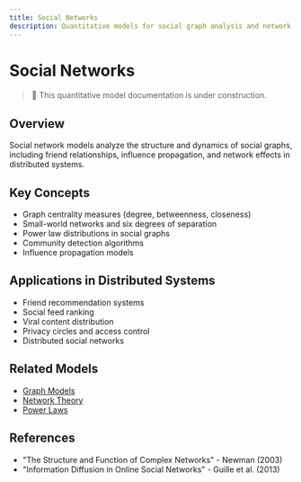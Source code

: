 ```yaml
---
title: Social Networks
description: Quantitative models for social graph analysis and network effects
---
```


# Social Networks

> 🚧 This quantitative model documentation is under construction.

## Overview
Social network models analyze the structure and dynamics of social graphs, including friend relationships, influence propagation, and network effects in distributed systems.

## Key Concepts
- Graph centrality measures (degree, betweenness, closeness)
- Small-world networks and six degrees of separation
- Power law distributions in social graphs
- Community detection algorithms
- Influence propagation models

## Applications in Distributed Systems
- Friend recommendation systems
- Social feed ranking
- Viral content distribution
- Privacy circles and access control
- Distributed social networks

## Related Models
- [Graph Models](../../architects-handbook/quantitative-analysis/graph-models.md)
- [Network Theory](../../architects-handbook/quantitative-analysis/network-theory.md)
- [Power Laws](../../architects-handbook/quantitative-analysis/power-laws.md)

## References
- "The Structure and Function of Complex Networks" - Newman (2003)
- "Information Diffusion in Online Social Networks" - Guille et al. (2013)